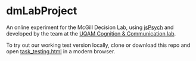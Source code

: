 # dmLabProject

An online experiment for the McGill Decision Lab, using [jsPsych](http://www.jspsych.org/) and developed by the team at the [UQAM Cognition & Communication lab](https://cogcommtl.ca).

To try out our working test version locally, clone or download this repo and open [task_testing.html](./task_testing.html) in a modern browser.
